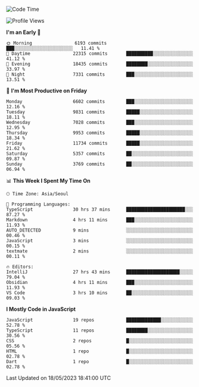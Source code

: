 <!--START_SECTION:waka-->
![Code Time](http://img.shields.io/badge/Code%20Time-4%2C910%20hrs%2019%20mins-blue)

![Profile Views](http://img.shields.io/badge/Profile%20Views-0-blue)

**I'm an Early 🐤** 

```text
🌞 Morning                6193 commits        ███░░░░░░░░░░░░░░░░░░░░░░   11.41 % 
🌆 Daytime                22315 commits       ██████████░░░░░░░░░░░░░░░   41.12 % 
🌃 Evening                18435 commits       ████████░░░░░░░░░░░░░░░░░   33.97 % 
🌙 Night                  7331 commits        ███░░░░░░░░░░░░░░░░░░░░░░   13.51 % 
```
📅 **I'm Most Productive on Friday** 

```text
Monday                   6602 commits        ███░░░░░░░░░░░░░░░░░░░░░░   12.16 % 
Tuesday                  9831 commits        █████░░░░░░░░░░░░░░░░░░░░   18.11 % 
Wednesday                7028 commits        ███░░░░░░░░░░░░░░░░░░░░░░   12.95 % 
Thursday                 9953 commits        █████░░░░░░░░░░░░░░░░░░░░   18.34 % 
Friday                   11734 commits       █████░░░░░░░░░░░░░░░░░░░░   21.62 % 
Saturday                 5357 commits        ██░░░░░░░░░░░░░░░░░░░░░░░   09.87 % 
Sunday                   3769 commits        ██░░░░░░░░░░░░░░░░░░░░░░░   06.94 % 
```


📊 **This Week I Spent My Time On** 

```text
🕑︎ Time Zone: Asia/Seoul

💬 Programming Languages: 
TypeScript               30 hrs 37 mins      ██████████████████████░░░   87.27 % 
Markdown                 4 hrs 11 mins       ███░░░░░░░░░░░░░░░░░░░░░░   11.93 % 
AUTO_DETECTED            9 mins              ░░░░░░░░░░░░░░░░░░░░░░░░░   00.46 % 
JavaScript               3 mins              ░░░░░░░░░░░░░░░░░░░░░░░░░   00.15 % 
textmate                 2 mins              ░░░░░░░░░░░░░░░░░░░░░░░░░   00.11 % 

🔥 Editors: 
IntelliJ                 27 hrs 43 mins      ████████████████████░░░░░   79.04 % 
Obsidian                 4 hrs 11 mins       ███░░░░░░░░░░░░░░░░░░░░░░   11.93 % 
VS Code                  3 hrs 10 mins       ██░░░░░░░░░░░░░░░░░░░░░░░   09.03 % 
```

**I Mostly Code in JavaScript** 

```text
JavaScript               19 repos            █████████████░░░░░░░░░░░░   52.78 % 
TypeScript               11 repos            ████████░░░░░░░░░░░░░░░░░   30.56 % 
CSS                      2 repos             █░░░░░░░░░░░░░░░░░░░░░░░░   05.56 % 
HTML                     1 repo              █░░░░░░░░░░░░░░░░░░░░░░░░   02.78 % 
Dart                     1 repo              █░░░░░░░░░░░░░░░░░░░░░░░░   02.78 % 
```




 Last Updated on 18/05/2023 18:41:00 UTC
<!--END_SECTION:waka-->
